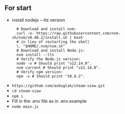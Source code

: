 

## For start
- install nodejs --lts version
  ```
    # Download and install nvm:
    curl -o- https://raw.githubusercontent.com/nvm-sh/nvm/v0.40.2/install.sh | bash
    # in lieu of restarting the shell
    \. "$HOME/.nvm/nvm.sh"
    # Download and install Node.js:
    nvm install --lts
    # Verify the Node.js version:
    node -v # Should print "v22.14.0".
    nvm current # Should print "v22.14.0".
    # Verify npm version:
    npm -v # Should print "10.9.2". 
  ```
- `https://github.com/axbuglak/steam-view.git`
- `cd steam-view`
- `npm i`
- Fill in the .env file as in .env.example
- `node main.js`
